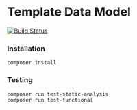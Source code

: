 # Template Data Model
[![Build Status](https://app.travis-ci.com/AmpersandHQ/template-data-model.svg?token=zB3z5iFK4sPoqhNhsa49&branch=master)](https://app.travis-ci.com/AmpersandHQ/template-data-model)
###  Installation
```
composer install
```
###  Testing

```
composer run test-static-analysis
composer run test-functional
```
